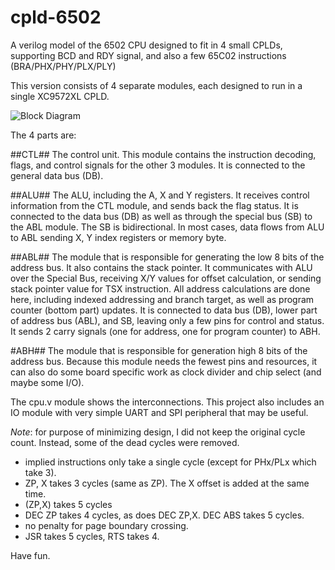 # cpld-6502
A verilog model of the 6502 CPU designed to fit in 4 small CPLDs, supporting BCD and RDY signal,
and also a few 65C02 instructions (BRA/PHX/PHY/PLX/PLY)

This version consists of 4 separate modules, each designed to run in a single XC9572XL CPLD.

![Block Diagram](http://ladybug.xs4all.nl/arlet/6502/cpld-block-diagram.png)

The 4 parts are:

##CTL## 
The control unit. This module contains the instruction decoding, flags, and control signals for the other 3 modules.  It is connected to the general data bus (DB).

##ALU##
The ALU, including the A, X and Y registers. It receives control
information from the CTL module, and sends back the flag status.
It is connected to the data bus (DB) as well as through the special bus (SB) 
to the ABL module. The SB is bidirectional. In most cases, data flows
from ALU to ABL sending X, Y index registers or memory byte.

##ABL##
The module that is responsible for generating the low 8 bits of the address bus.
It also contains the stack pointer. It communicates with ALU over the Special
Bus, receiving X/Y values for offset calculation, or sending stack pointer 
value for TSX instruction. All address calculations are done here, including
indexed addressing and branch target, as well as program counter (bottom part)
updates. It is connected to data bus (DB), lower part of address bus (ABL), and
SB, leaving only a few pins for control and status. It sends 2 carry signals 
(one for address, one for program counter) to ABH.

#ABH##
The module that is responsible for generation high 8 bits of the address bus. 
Because this module needs the fewest pins and resources, it can also do some 
board specific work as clock divider and chip select (and maybe some I/O).

The cpu.v module shows the interconnections. This project also includes an IO module with very
simple UART and SPI peripheral that may be useful.

*Note*: for purpose of minimizing design, I did not keep the original cycle count. Instead, some
of the dead cycles were removed.

- implied instructions only take a single cycle (except for PHx/PLx which take 3). 
- ZP, X takes 3 cycles (same as ZP). The X offset is added at the same time.
- (ZP,X) takes 5 cycles
- DEC ZP takes 4 cycles, as does DEC ZP,X. DEC ABS takes 5 cycles.
- no penalty for page boundary crossing.
- JSR takes 5 cycles, RTS takes 4.

Have fun. 
